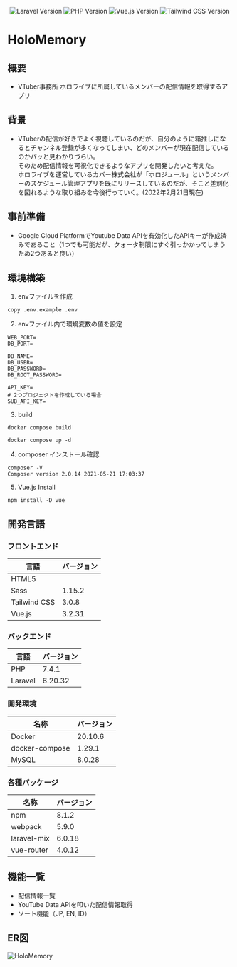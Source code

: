 <p align="center">
    <img src="https://img.shields.io/badge/Laravel-v6.20.32-orange?style=plastic&logo=laravel" alt="Laravel Version">
    <img src="https://img.shields.io/badge/PHP-v7.4.1-informational?style=plastic&logo=php" alt="PHP Version">
    <img src="https://img.shields.io/badge/Vue.js-v3.2.31-success?style=plastic&logo=vue.js" alt="Vue.js Version">
    <img src="https://img.shields.io/badge/Tailwind CSS-v3.0.8-9cf?style=plastic&logo=tailwindcss" alt="Tailwind CSS Version">
</p>

# HoloMemory

## 概要
- VTuber事務所 ホロライブに所属しているメンバーの配信情報を取得するアプリ

## 背景
- VTuberの配信が好きでよく視聴しているのだが、自分のように箱推しになるとチャンネル登録が多くなってしまい、どのメンバーが現在配信しているのかパッと見わかりづらい。<br>
そのため配信情報を可視化できるようなアプリを開発したいと考えた。<br>
ホロライブを運営しているカバー株式会社が「ホロジュール」というメンバーのスケジュール管理アプリを既にリリースしているのだが、そこと差別化を図れるような取り組みを今後行っていく。(2022年2月21日現在)<br>

## 事前準備
- Google Cloud PlatformでYoutube Data APIを有効化したAPIキーが作成済みであること（1つでも可能だが、クォータ制限にすぐ引っかかってしまうため2つあると良い）

## 環境構築
1. envファイルを作成
```shell
copy .env.example .env
```

2. envファイル内で環境変数の値を設定
```shell
WEB_PORT=
DB_PORT=

DB_NAME=
DB_USER=
DB_PASSWORD=
DB_ROOT_PASSWORD=

API_KEY=
# 2つプロジェクトを作成している場合
SUB_API_KEY=
```

3. build
```shell
docker compose build

docker compose up -d
```

4. composer インストール確認
```shell
composer -V
Composer version 2.0.14 2021-05-21 17:03:37
```

5. Vue.js Install
```
npm install -D vue
```

## 開発言語
### フロントエンド
| 言語         | バージョン |
| ------------ | ---------- |
| HTML5        |            |
| Sass         | 1.15.2     |
| Tailwind CSS | 3.0.8      |
| Vue.js       | 3.2.31     |

### バックエンド
| 言語    | バージョン |
| ------- | ---------- |
| PHP     | 7.4.1      |
| Laravel | 6.20.32    |

### 開発環境
| 名称 | バージョン |
| ------------ | ---------- |
| Docker         | 20.10.6    |
| docker-compose | 1.29.1     |
| MySQL          | 8.0.28     |

### 各種パッケージ
| 名称 | バージョン |
| ------------ | ---------- |
| npm         | 8.1.2 |
| webpack     | 5.9.0 |
| laravel-mix | 6.0.18 |
| vue-router | 4.0.12 |

## 機能一覧
- 配信情報一覧
- YouTube Data APIを叩いた配信情報取得
- ソート機能（JP, EN, ID）

## ER図
![HoloMemory](https://user-images.githubusercontent.com/56289802/154892094-dfcef436-0dac-4816-b433-436b92c047f3.jpg)

